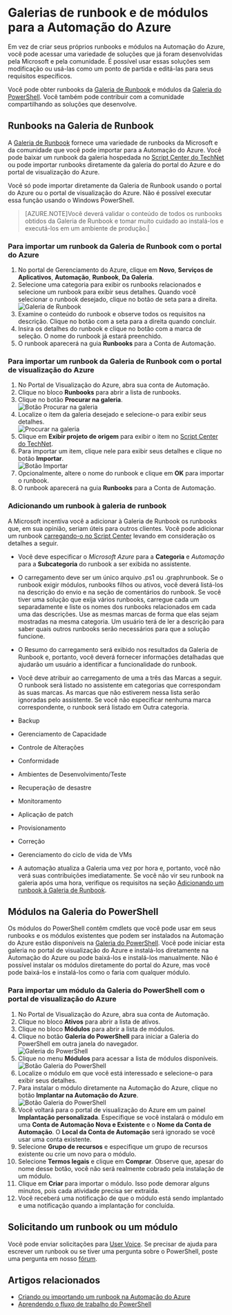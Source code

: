 <properties 
	pageTitle="Galerias de runbook e de módulos para a Automação do Azure"
	description="Os runbooks e os módulos da Microsoft e da comunidade estão disponíveis para instalação e uso em seu ambiente da Automação do Azure. Este artigo descreve como você pode acessar esses recursos e contribuir com seus runbooks para a Galeria."
	services="automation"
	documentationCenter=""
	authors="bwren"
	manager="stevenka"
	editor="tysonn" />
<tags 
	ms.service="automation"
	ms.devlang="na"
	ms.topic="article"
	ms.tgt_pltfrm="na"
	ms.workload="infrastructure-services"
	ms.date="09/23/2015"
	ms.author="bwren" />


# Galerias de runbook e de módulos para a Automação do Azure

Em vez de criar seus próprios runbooks e módulos na Automação do Azure, você pode acessar uma variedade de soluções que já foram desenvolvidas pela Microsoft e pela comunidade. É possível usar essas soluções sem modificação ou usá-las como um ponto de partida e editá-las para seus requisitos específicos.

Você pode obter runbooks da [Galeria de Runbook](#runbooks-in-runbook-gallery) e módulos da [Galeria do PowerShell](#modules-in-powerShell-gallery). Você também pode contribuir com a comunidade compartilhando as soluções que desenvolve.

## Runbooks na Galeria de Runbook

A [Galeria de Runbook](http://gallery.technet.microsoft.com/scriptcenter/site/search?f[0].Type=RootCategory&f[0].Value=WindowsAzure&f[1].Type=SubCategory&f[1].Value=WindowsAzure_automation&f[1].Text=Automation) fornece uma variedade de runbooks da Microsoft e da comunidade que você pode importar para a Automação do Azure. Você pode baixar um runbook da galeria hospedada no [Script Center do TechNet](http://gallery.technet.microsoft.com/) ou pode importar runbooks diretamente da galeria do portal do Azure e do portal de visualização do Azure.

Você só pode importar diretamente da Galeria de Runbook usando o portal do Azure ou o portal de visualização do Azure. Não é possível executar essa função usando o Windows PowerShell.

>[AZURE.NOTE]Você deverá validar o conteúdo de todos os runbooks obtidos da Galeria de Runbook e tomar muito cuidado ao instalá-los e executá-los em um ambiente de produção.|

### Para importar um runbook da Galeria de Runbook com o portal do Azure

1. No portal de Gerenciamento do Azure, clique em **Novo**, **Serviços de Aplicativos**, **Automação**, **Runbook**, **Da Galeria**.
2. Selecione uma categoria para exibir os runbooks relacionados e selecione um runbook para exibir seus detalhes. Quando você selecionar o runbook desejado, clique no botão de seta para a direita.<br> ![Galeria de Runbook](media/automation-runbook-gallery/runbook-gallery.png)
3. Examine o conteúdo do runbook e observe todos os requisitos na descrição. Clique no botão com a seta para a direita quando concluir.
4. Insira os detalhes do runbook e clique no botão com a marca de seleção. O nome do runbook já estará preenchido.
5. O runbook aparecerá na guia **Runbooks** para a Conta de Automação.

### Para importar um runbook da Galeria de Runbook com o portal de visualização do Azure

1. No Portal de Visualização do Azure, abra sua conta de Automação. 
2. Clique no bloco **Runbooks** para abrir a lista de runbooks.
3. Clique no botão **Procurar na galeria**. <br> ![Botão Procurar na galeria](media/automation-runbook-gallery/browse-gallery-button.png)
4. Localize o item da galeria desejado e selecione-o para exibir seus detalhes. <br> ![Procurar na galeria](media/automation-runbook-gallery/browse-gallery.png)
4. Clique em **Exibir projeto de origem** para exibir o item no [Script Center do TechNet](http://gallery.technet.microsoft.com/).
5. Para importar um item, clique nele para exibir seus detalhes e clique no botão **Importar**.<br> ![Botão Importar](media/automation-runbook-gallery/gallery-item-detail.png)
6. Opcionalmente, altere o nome do runbook e clique em **OK** para importar o runbook.
5. O runbook aparecerá na guia **Runbooks** para a Conta de Automação.


### Adicionando um runbook à galeria de runbook

A Microsoft incentiva você a adicionar à Galeria de Runbook os runbooks que, em sua opinião, seriam úteis para outros clientes. Você pode adicionar um runbook [carregando-o no Script Center](http://gallery.technet.microsoft.com/site/upload) levando em consideração os detalhes a seguir.

- Você deve especificar o *Microsoft Azure* para a **Categoria** e *Automação* para a **Subcategoria** do runbook a ser exibida no assistente.  

- O carregamento deve ser um único arquivo .ps1 ou .graphrunbook. Se o runbook exigir módulos, runbooks filhos ou ativos, você deverá listá-los na descrição do envio e na seção de comentários do runbook. Se você tiver uma solução que exija vários runbooks, carregue cada um separadamente e liste os nomes dos runbooks relacionados em cada uma das descrições. Use as mesmas marcas de forma que elas sejam mostradas na mesma categoria. Um usuário terá de ler a descrição para saber quais outros runbooks serão necessários para que a solução funcione.

- O Resumo do carregamento será exibido nos resultados da Galeria de Runbook e, portanto, você deverá fornecer informações detalhadas que ajudarão um usuário a identificar a funcionalidade do runbook.

- Você deve atribuir ao carregamento de uma a três das Marcas a seguir. O runbook será listado no assistente em categorias que correspondam às suas marcas. As marcas que não estiverem nessa lista serão ignoradas pelo assistente. Se você não especificar nenhuma marca correspondente, o runbook será listado em Outra categoria.

 - Backup
 - Gerenciamento de Capacidade
 - Controle de Alterações
 - Conformidade
 - Ambientes de Desenvolvimento/Teste
 - Recuperação de desastre
 - Monitoramento
 - Aplicação de patch
 - Provisionamento
 - Correção
 - Gerenciamento do ciclo de vida de VMs


- A automação atualiza a Galeria uma vez por hora e, portanto, você não verá suas contribuições imediatamente. Se você não vir seu runbook na galeria após uma hora, verifique os requisitos na seção [Adicionando um runbook à Galeria de Runbook](#AddRunbook).

## Módulos na Galeria do PowerShell

Os módulos do PowerShell contêm cmdlets que você pode usar em seus runbooks e os módulos existentes que podem ser instalados na Automação do Azure estão disponíveis na [Galeria do PowerShell](http://www.powershellgallery.com). Você pode iniciar esta galeria no portal de visualização do Azure e instalá-los diretamente na Automação do Azure ou pode baixá-los e instalá-los manualmente. Não é possível instalar os módulos diretamente do portal do Azure, mas você pode baixá-los e instalá-los como o faria com qualquer módulo.

### Para importar um módulo da Galeria do PowerShell com o portal de visualização do Azure

1. No Portal de Visualização do Azure, abra sua conta de Automação. 
2. Clique no bloco **Ativos** para abrir a lista de ativos.
3. Clique no bloco **Módulos** para abrir a lista de módulos.
3. Clique no botão **Galeria do PowerShell** para iniciar a Galeria do PowerShell em outra janela do navegador. <br> ![Galeria do PowerShell](media/automation-runbook-gallery/powershell-gallery-button.png)
4. Clique no menu **Módulos** para acessar a lista de módulos disponíveis.<br> ![Botão Galeria do PowerShell](media/automation-runbook-gallery/powershell-gallery.png)
4. Localize o módulo em que você está interessado e selecione-o para exibir seus detalhes.
5. Para instalar o módulo diretamente na Automação do Azure, clique no botão **Implantar na Automação do Azure**.<br> ![Botão Galeria do PowerShell](media/automation-runbook-gallery/powershell-gallery-detail.png)
6. Você voltará para o portal de visualização do Azure em um painel **Implantação personalizada**. Especifique se você instalará o módulo em uma **Conta de Automação Nova e Existente** e o **Nome da Conta de Automação**. O **Local da Conta de Automação** será ignorado se você usar uma conta existente. 
7. Selecione **Grupo de recursos** e especifique um grupo de recursos existente ou crie um novo para o módulo.
6. Selecione **Termos legais** e clique em **Comprar**. Observe que, apesar do nome desse botão, você não será realmente cobrado pela instalação de um módulo.
7. Clique em **Criar** para importar o módulo. Isso pode demorar alguns minutos, pois cada atividade precisa ser extraída.  
8. Você receberá uma notificação de que o módulo está sendo implantado e uma notificação quando a implantação for concluída. 


## Solicitando um runbook ou um módulo

Você pode enviar solicitações para [User Voice](http://feedback.azure.com/forums/246290-azure-automation). Se precisar de ajuda para escrever um runbook ou se tiver uma pergunta sobre o PowerShell, poste uma pergunta em nosso [fórum](http://social.msdn.microsoft.com/Forums/windowsazure/pt-BR/home?forum=azureautomation&filter=alltypes&sort=lastpostdesc).

## Artigos relacionados

- [Criando ou importando um runbook na Automação do Azure](automation-creating-importing-runbook.md)
- [Aprendendo o fluxo de trabalho do PowerShell](automation-powershell-workflow.md)

<!---HONumber=Oct15_HO2-->